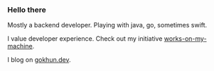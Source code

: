 ### Hello there

Mostly a backend developer. Playing with java, go, sometimes swift.

I value developer experience. Check out my initiative [works-on-my-machine](https://github.com/works-on-my-machine).

I blog on [gokhun.dev](https://gokhun.dev).


<!--
**ghokun/ghokun** is a ✨ _special_ ✨ repository because its `README.md` (this file) appears on your GitHub profile.

Here are some ideas to get you started:

- 🔭 I’m currently working on ...
- 🌱 I’m currently learning ...
- 👯 I’m looking to collaborate on ...
- 🤔 I’m looking for help with ...
- 💬 Ask me about ...
- 📫 How to reach me: ...
- 😄 Pronouns: ...
- ⚡ Fun fact: ...
-->
